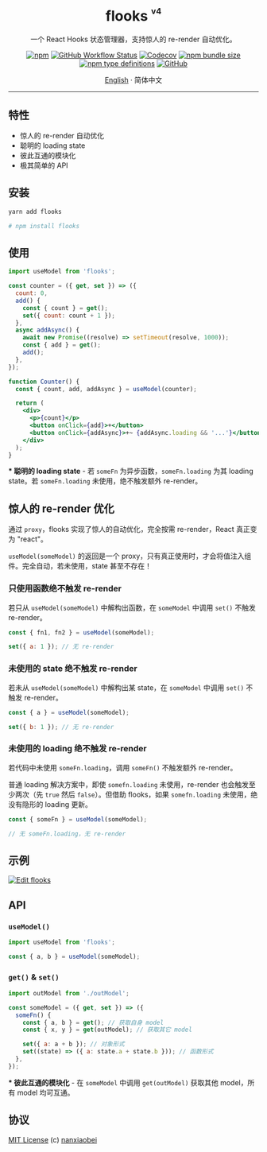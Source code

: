 <div align="center">
<h1>flooks <sup><sup><sub>v4</sub></sup></sup></h1>

一个 React Hooks 状态管理器，支持惊人的 re-render 自动优化。

[![npm](https://img.shields.io/npm/v/flooks?style=flat-square)](https://www.npmjs.com/package/flooks)
[![GitHub Workflow Status](https://img.shields.io/github/workflow/status/nanxiaobei/flooks/Test?style=flat-square)](https://github.com/nanxiaobei/flooks/actions?query=workflow%3ATest)
[![Codecov](https://img.shields.io/codecov/c/github/nanxiaobei/flooks?style=flat-square)](https://codecov.io/gh/nanxiaobei/flooks)
[![npm bundle size](https://img.shields.io/bundlephobia/minzip/flooks?style=flat-square)](https://bundlephobia.com/result?p=flooks)
[![npm type definitions](https://img.shields.io/npm/types/typescript?style=flat-square)](https://github.com/nanxiaobei/flooks/blob/master/src/index.ts)
[![GitHub](https://img.shields.io/github/license/nanxiaobei/flooks?style=flat-square)](https://github.com/nanxiaobei/flooks/blob/master/LICENSE)

[English](./README.md) · 简体中文

</div>

---

## 特性

- 惊人的 re-render 自动优化
- 聪明的 loading state
- 彼此互通的模块化
- 极其简单的 API

## 安装

```sh
yarn add flooks

# npm install flooks
```

## 使用

```jsx
import useModel from 'flooks';

const counter = ({ get, set }) => ({
  count: 0,
  add() {
    const { count } = get();
    set({ count: count + 1 });
  },
  async addAsync() {
    await new Promise((resolve) => setTimeout(resolve, 1000));
    const { add } = get();
    add();
  },
});

function Counter() {
  const { count, add, addAsync } = useModel(counter);

  return (
    <div>
      <p>{count}</p>
      <button onClick={add}>+</button>
      <button onClick={addAsync}>+~ {addAsync.loading && '...'}</button>
    </div>
  );
}
```

**\* 聪明的 loading state** - 若 `someFn` 为异步函数，`someFn.loading` 为其 loading state。若 `someFn.loading` 未使用，绝不触发额外 re-render。

## 惊人的 re-render 优化

通过 `proxy`，flooks 实现了惊人的自动优化，完全按需 re-render，React 真正变为 "react"。

`useModel(someModel)` 的返回是一个 proxy，只有真正使用时，才会将值注入组件。完全自动，若未使用，state 甚至不存在！

### 只使用函数绝不触发 re-render

若只从 `useModel(someModel)` 中解构出函数，在 `someModel` 中调用 `set()` 不触发 re-render。

```js
const { fn1, fn2 } = useModel(someModel);

set({ a: 1 }); // 无 re-render
```

### 未使用的 state 绝不触发 re-render

若未从 `useModel(someModel)` 中解构出某 state，在 `someModel` 中调用 `set()` 不触发 re-render。

```js
const { a } = useModel(someModel);

set({ b: 1 }); // 无 re-render
```

### 未使用的 loading 绝不触发 re-render

若代码中未使用 `someFn.loading`，调用 `someFn()` 不触发额外 re-render。

普通 loading 解决方案中，即使 `somefn.loading` 未使用，re-render 也会触发至少两次（先 `true` 然后 `false`）。但借助 flooks，如果 `somefn.loading` 未使用，绝没有隐形的 loading 更新。

```js
const { someFn } = useModel(someModel);

// 无 someFn.loading，无 re-render
```

## 示例

[![Edit flooks](https://codesandbox.io/static/img/play-codesandbox.svg)](https://codesandbox.io/s/flooks-gqye5?fontsize=14&hidenavigation=1&theme=dark)

## API

### `useModel()`

```js
import useModel from 'flooks';

const { a, b } = useModel(someModel);
```

### `get()` & `set()`

```js
import outModel from './outModel';

const someModel = ({ get, set }) => ({
  someFn() {
    const { a, b } = get(); // 获取自身 model
    const { x, y } = get(outModel); // 获取其它 model

    set({ a: a + b }); // 对象形式
    set((state) => ({ a: state.a + state.b })); // 函数形式
  },
});
```

**\* 彼此互通的模块化** - 在 `someModel` 中调用 `get(outModel)` 获取其他 model，所有 model 均可互通。

## 协议

[MIT License](https://github.com/nanxiaobei/flooks/blob/master/LICENSE) (c) [nanxiaobei](https://mrlee.me/)
